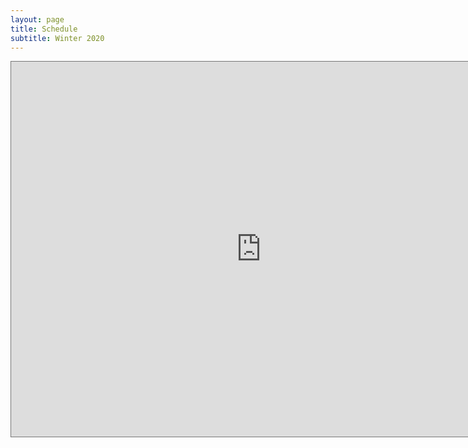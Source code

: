 ```yaml
---
layout: page
title: Schedule
subtitle: Winter 2020
---
```


<div class="embed-responsive embed-responsive-4by3">
<iframe src="https://calendar.google.com/calendar/embed?height=600&amp;wkst=1&amp;bgcolor=%23F6BF26&amp;ctz=America%2FNew_York&amp;src=aTh2bzhja2pvOHRjZzBrNDJ0dXJ0aHQ0dHNAZ3JvdXAuY2FsZW5kYXIuZ29vZ2xlLmNvbQ&amp;color=%2370237F&amp;mode=AGENDA&amp;showPrint=0&amp;showTitle=1&amp;showCalendars=0&amp;showDate=1&amp;showNav=1&amp;title=Brain%20Eating%20Machines" style="border:solid 1px #777" width="800" height="600" frameborder="0" scrolling="no"></iframe>
</div>
